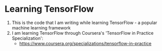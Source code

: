 # Learning TensorFlow
1. This is the code that I am writing while learning TensorFlow - a popular machine learning framework
2. I am learning TensorFlow through Coursera's 'TensorFlow in Practice Specialization':
	- https://www.coursera.org/specializations/tensorflow-in-practice
